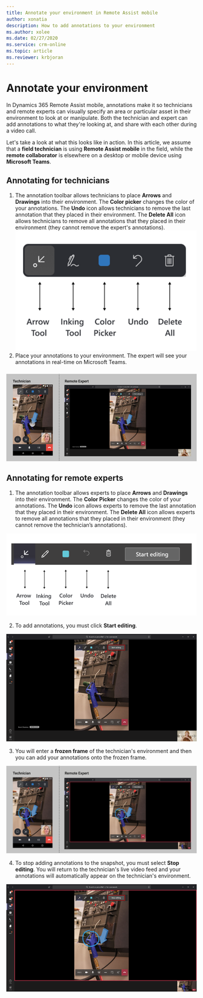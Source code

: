 ```yaml
---
title: Annotate your environment in Remote Assist mobile
author: xonatia
description: How to add annotations to your environment  
ms.author: xolee
ms.date: 02/27/2020
ms.service: crm-online
ms.topic: article
ms.reviewer: krbjoran
---
```

# Annotate your environment 

In Dynamics 365 Remote Assist mobile, annotations make it so technicians and remote experts can visually specify an area or particular asset in their environment to look at or manipulate. Both the technician and expert can add annotations to what they're looking at, and share with each other during a video call. 

Let's take a look at what this looks like in action. In this article, we assume that a **field technician** is using **Remote Assist mobile** in the field, while the **remote collaborator** is elsewhere on a desktop or mobile device using **Microsoft Teams**.

## Annotating for technicians

1. The annotation toolbar allows technicians to place **Arrows** and **Drawings** into their environment. The **Color picker** changes the color of your annotations. The **Undo** icon allows technicians to remove the last annotation that they placed in their environment. The **Delete All** icon allows technicians to remove all annotations that they placed in their environment (they cannot remove the expert's annotations). 
![Diagram showing what each icon means in the Remote Assist mobile toolbar.](./media/ramtoolbar.png "RAM Toolbar")
2. Place your annotations to your environment. The expert will see your annotations in real-time on Microsoft Teams. 
###
![Side-by-side screenshots of Remote Assist mobile and Microsoft Teams, showing annotations appearing in both screens.](./media/annoenvt_2.png "Place Annotations")
###

## Annotating for remote experts

1. The annotation toolbar allows experts to place **Arrows** and **Drawings** into their environment. The **Color Picker** changes the color of your annotations. The **Undo** icon allows experts to remove the last annotation that they placed in their environment. The **Delete All** icon allows experts to remove all annotations that they placed in their environment (they cannot remove the technician’s annotations).

![Screenshot of the Microsoft Teams meeting toolbar, pointing out what each icon means. The arrow icon is the arrow tool. The pen icon is the inking too. The colored square is the color picker. The left-pointing arrow is the undo option. The trash can is delete all.](./media/mrtoolbar.png "MR Toolbar")

2. To add annotations, you must click **Start editing**. 

![Screenshot of the Start Editing option in the Microsoft Teams meeting toolbar.](./media/teams_2.png "Start Edit")

3. You will enter a **frozen frame** of the technician's environment and then you can add your annotations onto the frozen frame. 

![Side-by-side screenshots of Remote Assist mobile and Microsoft Teams showing an annotated image of the technician's environment](./media/annoenvt.png "Expert Snapshot Mode")

4. To stop adding annotations to the snapshot, you must select **Stop editing**. You will return to the technician's live video feed and your annotations will automatically appear on the technician's environment.

![Screenshot of a Microsoft Teams call window with emphasis on the stop editing button.](./media/teams_4.png "Stop Edit")
###
